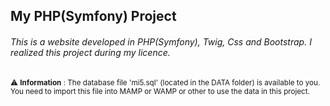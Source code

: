 ## My PHP(Symfony) Project
###### This is a website developed in  PHP(Symfony), Twig, Css and Bootstrap. I realized this project during my licence.

<sub> :warning: **Information** : The database file 'mi5.sql' (located in the DATA folder) is available to you.  You need to import this file into MAMP or WAMP or other to use the data in this project. </sub>
